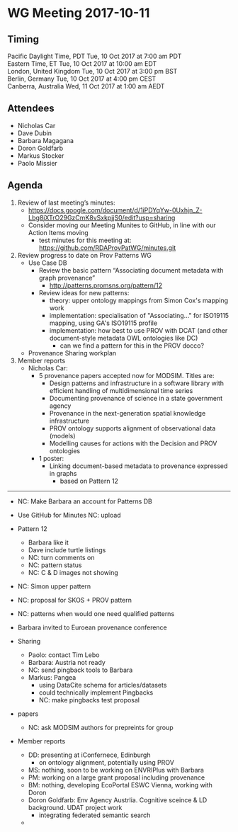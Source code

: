 # WG Meeting 2017-10-11

## Timing
Pacific Daylight Time, PDT Tue, 10 Oct 2017 at 7:00 am PDT  
Eastern Time, ET           Tue, 10 Oct 2017 at 10:00 am EDT   
London, United Kingdom     Tue, 10 Oct 2017 at 3:00 pm BST  
Berlin, Germany            Tue, 10 Oct 2017 at 4:00 pm CEST   
Canberra, Australia        Wed, 11 Oct 2017 at 1:00 am AEDT  

## Attendees
* Nicholas Car
* Dave Dubin
* Barbara Magagana
* Doron Goldfarb
* Markus Stocker
* Paolo Missier

## Agenda
1. Review of last meeting’s minutes:
	* https://docs.google.com/document/d/1iPDYqYw-0Uxhjn_Z-Lbg8jXTrO29GzCmK8vSxkpjjS0/edit?usp=sharing  
	* Consider moving our Meeting Munites to GitHub, in line with our Action Items moving
		* test minutes for this meeting at: https://github.com/RDAProvPatWG/minutes.git		
2. Review progress to date on Prov Patterns WG
	* Use Case DB
		* Review the basic pattern “Associating document metadata with graph provenance”
			* http://patterns.promsns.org/pattern/12
		* Review ideas for new patterns:
			* theory: upper ontology mappings from Simon Cox's mapping work
			* implementation: specialisation of "Associating..." for ISO19115 mapping, using GA's ISO19115 profile
			* implementation: how best to use PROV with DCAT (and other document-style metadata OWL ontologies like DC)
				* can we find a pattern for this in the PROV docco?
	* Provenance Sharing workplan
3. Member reports
	* Nicholas Car: 
		* 5 provenance papers accepted now for MODSIM. Titles are:
			* Design patterns and infrastructure in a software library with efficient handling of multidimensional time series
			* Documenting provenance of science in a state government agency
			* Provenance in the next-generation spatial knowledge infrastructure
			* PROV ontology supports alignment of observational data (models)
			* Modelling causes for actions with the Decision and PROV ontologies
		* 1 poster:
			* Linking document-based metadata to provenance expressed in graphs
				* based on Pattern 12

------------------------- 
* NC: Make Barbara an account for Patterns DB
* Use GitHub for Minutes NC: upload

* Pattern 12
	* Barbara like it
	* Dave include turtle listings
	* NC: turn comments on
	* NC: pattern status
	* NC: C & D images not showing
* NC: Simon upper pattern
* NC: proposal for SKOS + PROV pattern
* NC: patterns when would one need qualified patterns

* Barbara invited to Euroean provenance conference

* Sharing
	* Paolo: contact Tim Lebo
	* Barbara: Austria not ready
	* NC: send pingback tools to Barbara
	* Markus: Pangea 
		- using DataCite schema for articles/datasets
		- could technically implement Pingbacks
		- NC: make pingbacks test proposal

* papers
	* NC: ask MODSIM authors for prepreints for group

* Member reports
	* DD: presenting at iConfernece, Edinburgh
		* on ontology alignment, potentially using PROV
	* MS: nothing, soon to be working on ENVRIPlus with Barbara
	* PM: working on a large grant proposal including provenance
	* BM: nothing, developing EcoPortal ESWC Vienna, working with Doron
	* Doron Goldfarb: Env Agency Austrlia. Cognitive sceince & LD background. UDAT project work
		* integrating federated semantic search
	* 



